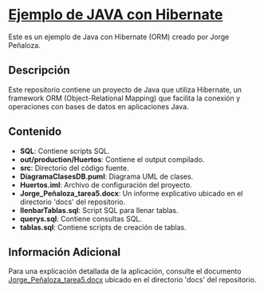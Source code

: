 # [Ejemplo de JAVA con Hibernate](https://github.com/Jorge-Penaloza/ejemplo_JAVA_Hibernate)
Este es un ejemplo de Java con Hibernate (ORM) creado por Jorge Peñaloza.

## Descripción
Este repositorio contiene un proyecto de Java que utiliza Hibernate, un framework ORM (Object-Relational Mapping) que facilita la conexión y operaciones con bases de datos en aplicaciones Java.

## Contenido
- **SQL**: Contiene scripts SQL.
- **out/production/Huertos**: Contiene el output compilado.
- **src**: Directorio del código fuente.
- **DiagramaClasesDB.puml**: Diagrama UML de clases.
- **Huertos.iml**: Archivo de configuración del proyecto.
- **Jorge_Peñaloza_tarea5.docx**: Un informe explicativo ubicado en el directorio 'docs' del repositorio.
- **llenbarTablas.sql**: Script SQL para llenar tablas.
- **querys.sql**: Contiene consultas SQL.
- **tablas.sql**: Contiene scripts de creación de tablas.

## Información Adicional
Para una explicación detallada de la aplicación, consulte el documento [Jorge_Peñaloza_tarea5.docx](https://github.com/Jorge-Penaloza/ejemplo_JAVA_Hibernate/blob/main/Jorge_Pe%C3%B1aloza_tarea5.docx) ubicado en el directorio 'docs' del repositorio.
